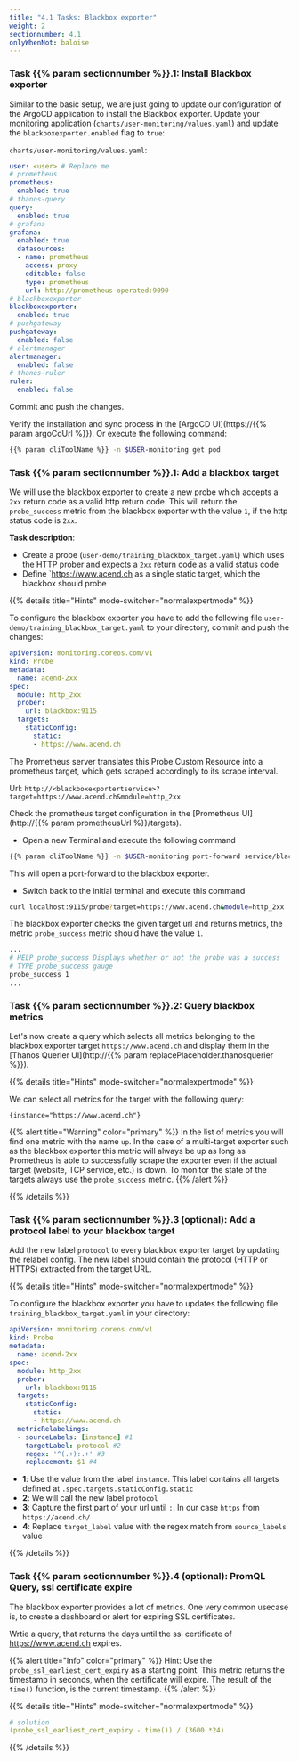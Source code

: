 ```yaml
---
title: "4.1 Tasks: Blackbox exporter"
weight: 2
sectionnumber: 4.1
onlyWhenNot: baloise
---
```


### Task {{% param sectionnumber %}}.1: Install Blackbox exporter

Similar to the basic setup, we are just going to update our configuration of the ArgoCD application to install the Blackbox exporter. Update your monitoring application (`charts/user-monitoring/values.yaml`) and update the `blackboxexporter.enabled` flag to `true`:

`charts/user-monitoring/values.yaml`:
```yaml
user: <user> # Replace me
# prometheus
prometheus:
  enabled: true
# thanos-query
query:
  enabled: true
# grafana
grafana:
  enabled: true
  datasources:
  - name: prometheus
    access: proxy
    editable: false
    type: prometheus
    url: http://prometheus-operated:9090
# blackboxexporter
blackboxexporter:
  enabled: true
# pushgateway
pushgateway:
  enabled: false
# alertmanager
alertmanager:
  enabled: false
# thanos-ruler
ruler:
  enabled: false

```

Commit and push the changes.

Verify the installation and sync process in the [ArgoCD UI](https://{{% param argoCdUrl %}}).
Or execute the following command:

```bash
{{% param cliToolName %}} -n $USER-monitoring get pod
```


### Task {{% param sectionnumber %}}.1: Add a blackbox target

We will use the blackbox exporter to create a new probe which accepts a `2xx` return code as a valid http return code. This will return the `probe_success` metric from the blackbox exporter with the value `1`, if the http status code is `2xx`.

**Task description**:

* Create a probe (`user-demo/training_blackbox_target.yaml`) which uses the HTTP prober and expects a `2xx` return code as a valid status code
* Define `https://www.acend.ch as a single static target, which the blackbox should probe


{{% details title="Hints" mode-switcher="normalexpertmode" %}}

To configure the blackbox exporter you have to add the following file `user-demo/training_blackbox_target.yaml` to your directory, commit and push the changes:

```yaml
apiVersion: monitoring.coreos.com/v1
kind: Probe
metadata:
  name: acend-2xx
spec:
  module: http_2xx
  prober:
    url: blackbox:9115
  targets:
    staticConfig:
      static:
      - https://www.acend.ch
```

The Prometheus server translates this Probe Custom Resource into a prometheus target, which gets scraped accordingly to its scrape interval.

Url: `http://<blackboxexportertservice>?target=https://www.acend.ch&module=http_2xx`

Check the prometheus target configuration in the [Prometheus UI](http://{{% param prometheusUrl %}}/targets).


* Open a new Terminal and execute the following command

```bash
{{% param cliToolName %}} -n $USER-monitoring port-forward service/blackbox 9115:9115
```

This will open a port-forward to the blackbox exporter.

* Switch back to the initial terminal and execute this command

```bash
curl localhost:9115/probe?target=https://www.acend.ch&module=http_2xx
```

The blackbox exporter checks the given target url and returns metrics, the metric `probe_success` metric should have the value `1`.

```bash
...
# HELP probe_success Displays whether or not the probe was a success
# TYPE probe_success gauge
probe_success 1
...
```

### Task {{% param sectionnumber %}}.2: Query blackbox metrics

Let's now create a query which selects all metrics belonging to the blackbox exporter target `https://www.acend.ch` and display them in the [Thanos Querier UI](http://{{% param replacePlaceholder.thanosquerier %}}).

{{% details title="Hints" mode-switcher="normalexpertmode" %}}

We can select all metrics for the target with the following query:

```promql
{instance="https://www.acend.ch"}
```

{{% alert title="Warning" color="primary" %}}
In the list of metrics you will find one metric with the name `up`. In the case of a multi-target exporter such as the blackbox exporter this metric will always be up as long as Prometheus is able to successfully scrape the exporter even if the actual target (website, TCP service, etc.) is down. To monitor the state of the targets always use the `probe_success` metric.
{{% /alert %}}

{{% /details %}}

### Task {{% param sectionnumber %}}.3 (optional): Add a protocol label to your blackbox target

Add the new label `protocol` to every blackbox exporter target by updating the relabel config. The new label should contain the protocol (HTTP or HTTPS) extracted from the target URL.

{{% details title="Hints" mode-switcher="normalexpertmode" %}}

To configure the blackbox exporter you have to updates the following file `training_blackbox_target.yaml` in your directory:

```yaml
apiVersion: monitoring.coreos.com/v1
kind: Probe
metadata:
  name: acend-2xx
spec:
  module: http_2xx
  prober:
    url: blackbox:9115
  targets:
    staticConfig:
      static:
      - https://www.acend.ch
  metricRelabelings:
  - sourceLabels: [instance] #1
    targetLabel: protocol #2
    regex: '^(.+):.+' #3
    replacement: $1 #4
```

* **1**: Use the value from the label `instance`. This label contains all targets defined at `.spec.targets.staticConfig.static`
* **2**: We will call the new label `protocol`
* **3**: Capture the first part of your url until `:`. In our case `https` from `https://acend.ch/`
* **4**: Replace `target_label` value with the regex match from `source_labels` value

{{% /details %}}


### Task {{% param sectionnumber %}}.4 (optional): PromQL Query, ssl certificate expire

The blackbox exporter provides a lot of metrics. One very common usecase is, to create a dashboard or alert for expiring SSL certificates.

Wrtie a query, that returns the days until the ssl certificate of <https://www.acend.ch> expires.

{{% alert title="Info" color="primary" %}}
Hint: Use the `probe_ssl_earliest_cert_expiry` as a starting point. This metric returns the timestamp in seconds, when the certificate will expire. The result of the `time()` function, is the current timestamp.
{{% /alert %}}


{{% details title="Hints" mode-switcher="normalexpertmode" %}}

```yaml
# solution
(probe_ssl_earliest_cert_expiry - time()) / (3600 *24)
```
{{% /details %}}
